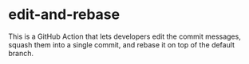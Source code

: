 # edit-and-rebase
This is a GitHub Action that lets developers edit the commit messages, squash them into a single commit, and rebase it on top of the default branch.

